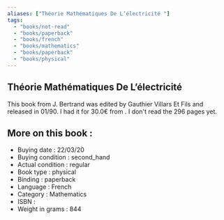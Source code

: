 ```yaml
---
aliases: ["Théorie Mathématiques De L’électricité "] 
tags: 
  - "books/not-read" 
  - "books/paperback" 
  - "books/french"
  - "books/mathematics"
  - "books/paperback"
  - "books/physical"
---
```



## Théorie Mathématiques De L’électricité 
This book from J. Bertrand  was edited by Gauthier Villars Et Fils  and released in 01/90. I had it for 30.0€ from . I don't read the 296 pages yet.

## More on this book :
- Buying date : 22/03/20
- Buying condition : second_hand
- Actual condition : regular
- Book type : physical
- Binding : paperback
- Language : French
- Category : Mathematics
- ISBN : 
- Weight in grams : 844
